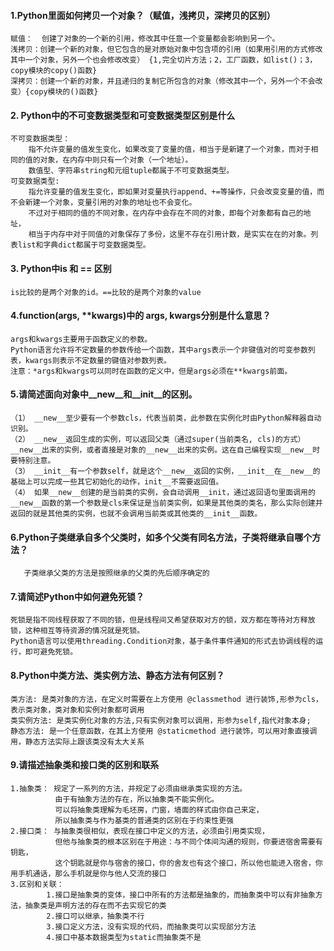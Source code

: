 #### 1.Python里面如何拷贝一个对象？（赋值，浅拷贝，深拷贝的区别）
    赋值：  创建了对象的一个新的引用，修改其中任意一个变量都会影响到另一个。
    浅拷贝：创建一个新的对象，但它包含的是对原始对象中包含项的引用（如果用引用的方式修改其中一个对象，另外一个也会修改改变） {1,完全切片方法；2，工厂函数，如list()；3，copy模块的copy()函数}
    深拷贝：创建一个新的对象，并且递归的复制它所包含的对象（修改其中一个，另外一个不会改变）{copy模块的()函数}
#### 2. Python中的不可变数据类型和可变数据类型区别是什么
    不可变数据类型：
        指不允许变量的值发生变化，如果改变了变量的值，相当于是新建了一个对象，而对于相同的值的对象，在内存中则只有一个对象（一个地址）。
        数值型、字符串string和元组tuple都属于不可变数据类型。
    可变数据类型:
        指允许变量的值发生变化，即如果对变量执行append、+=等操作，只会改变变量的值，而不会新建一个对象，变量引用的对象的地址也不会变化。
        不过对于相同的值的不同对象，在内存中会存在不同的对象，即每个对象都有自己的地址，
        相当于内存中对于同值的对象保存了多份，这里不存在引用计数，是实实在在的对象。列表list和字典dict都属于可变数据类型。

#### 3. Python中is 和 == 区别
    is比较的是两个对象的id。==比较的是两个对象的value

#### 4.function(args, **kwargs)中的 args, kwargs分别是什么意思？
    args和kwargs主要用于函数定义的参数。
    Python语言允许将不定数量的参数传给一个函数，其中args表示一个非键值对的可变参数列表，kwargs则表示不定数量的键值对参数列表。
    注意：*args和kwargs可以同时在函数的定义中，但是args必须在**kwargs前面。

#### 5.请简述面向对象中__new__和__init__的区别。
    （1） __new__至少要有一个参数cls，代表当前类，此参数在实例化时由Python解释器自动识别。
    （2） __new__返回生成的实例，可以返回父类（通过super(当前类名, cls)的方式）__new__出来的实例，或者直接是对象的__new__出来的实例。这在自己编程实现__new__时要特别注意。
    （3） __init__有一个参数self，就是这个__new__返回的实例，__init__在__new__的基础上可以完成一些其它初始化的动作，init__不需要返回值。
    （4） 如果__new__创建的是当前类的实例，会自动调用__init，通过返回语句里面调用的__new__函数的第一个参数是cls来保证是当前类实例，如果是其他类的类名，那么实际创建并返回的就是其他类的实例，也就不会调用当前类或其他类的__init__函数。

#### 6.Python子类继承自多个父类时，如多个父类有同名方法，子类将继承自哪个方法？
       子类继承父类的方法是按照继承的父类的先后顺序确定的

#### 7.请简述Python中如何避免死锁？
    死锁是指不同线程获取了不同的锁，但是线程间又希望获取对方的锁，双方都在等待对方释放锁，这种相互等待资源的情况就是死锁。
    Python语言可以使用threading.Condition对象，基于条件事件通知的形式去协调线程的运行，即可避免死锁。

#### 8.Python中类方法、类实例方法、静态方法有何区别？
    类方法: 是类对象的方法，在定义时需要在上方使用 @classmethod 进行装饰,形参为cls，表示类对象，类对象和实例对象都可调用
    类实例方法: 是类实例化对象的方法,只有实例对象可以调用，形参为self,指代对象本身;
    静态方法: 是一个任意函数，在其上方使用 @staticmethod 进行装饰，可以用对象直接调用，静态方法实际上跟该类没有太大关系

#### 9.请描述抽象类和接口类的区别和联系
    1.抽象类： 规定了一系列的方法，并规定了必须由继承类实现的方法。
              由于有抽象方法的存在，所以抽象类不能实例化。
              可以将抽象类理解为毛坯房，门窗，墙面的样式由你自己来定，
              所以抽象类与作为基类的普通类的区别在于约束性更强
    2.接口类： 与抽象类很相似，表现在接口中定义的方法，必须由引用类实现，
              但他与抽象类的根本区别在于用途：与不同个体间沟通的规则，你要进宿舍需要有钥匙，
              这个钥匙就是你与宿舍的接口，你的舍友也有这个接口，所以他也能进入宿舍，你用手机通话，那么手机就是你与他人交流的接口
    3.区别和关联：
            1.接口是抽象类的变体，接口中所有的方法都是抽象的，而抽象类中可以有非抽象方法，抽象类是声明方法的存在而不去实现它的类
            2.接口可以继承，抽象类不行
            3.接口定义方法，没有实现的代码，而抽象类可以实现部分方法
            4.接口中基本数据类型为static而抽象类不是